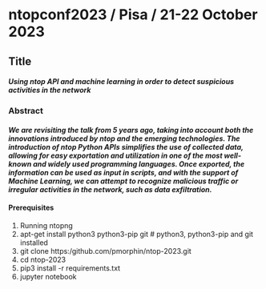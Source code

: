 # ntopconf2023 / Pisa / 21-22 October 2023

## Title
#### *Using ntop API and machine learning in order to detect suspicious activities in the network*
### Abstract
#### *We are revisiting the talk from 5 years ago, taking into account both the innovations introduced by ntop and the emerging technologies. The introduction of ntop Python APIs simplifies the use of collected data, allowing for easy exportation and utilization in one of the most well-known and widely used programming languages. Once exported, the information can be used as input in scripts, and with the support of Machine Learning, we can attempt to recognize malicious traffic or irregular activities in the network, such as data exfiltration.*

#### Prerequisites
1) Running ntopng 
2) apt-get install python3 python3-pip git # python3, python3-pip and git installed
3) git clone https:/github.com/pmorphin/ntop-2023.git
4) cd ntop-2023
5) pip3 install -r requirements.txt
6) jupyter notebook

